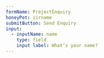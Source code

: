 ```yaml
---
formName: ProjectEnquiry
honeyPot: sirname
submitButton: Send Enquiry
input:
  - inputName: name
    type: field
    input label: What’s your name?
---
```

